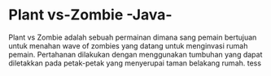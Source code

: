 # Plant vs-Zombie -Java-
Plant vs Zombie adalah sebuah permainan dimana sang pemain bertujuan untuk menahan wave of zombies yang datang untuk menginvasi rumah pemain. Pertahanan dilakukan dengan menggunakan tumbuhan yang dapat diletakkan pada petak-petak yang menyerupai taman belakang rumah. 
tess
